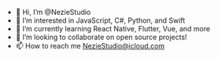 - 👋 Hi, I’m @NezieStudio
- 👀 I’m interested in JavaScript, C#, Python, and Swift
- 🌱 I’m currently learning React Native, Flutter, Vue, and more
- 💞️ I’m looking to collaborate on open source projects!
- 📫 How to reach me NezieStudio@icloud.com

<!---
NezieStudio/NezieStudio is a ✨ special ✨ repository because its `README.md` (this file) appears on your GitHub profile.
You can click the Preview link to take a look at your changes.
--->
